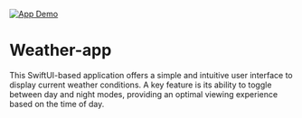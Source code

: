  [![App Demo](/Users/simarjeetkaur/Documents/thumbnail.png)](/Users/simarjeetkaur/Documents/weather-app)
# Weather-app

This SwiftUI-based application offers a simple and intuitive user interface to display current weather conditions. A key feature is its ability to toggle between day and night modes, providing an optimal viewing experience based on the time of day.
